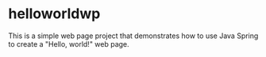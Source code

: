 # helloworldwp
This is a simple web page project that demonstrates how to use Java Spring to create a "Hello, world!" web page.
